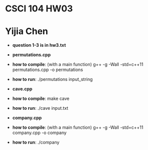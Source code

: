 # CSCI 104 HW03
# Yijia Chen

- **question 1-3 is in hw3.txt**

- **permutations.cpp**
- **how to compile**: (with a main function) g++ -g -Wall -std=c++11 permutations.cpp -o permutations
- **how to run**: ./permutations input_string

- **cave.cpp**
- **how to compile**: make cave
- **how to run**: ./cave input.txt

- **company.cpp**
- **how to compile**: (with a main function) g++ -g -Wall -std=c++11 company.cpp -o company
- **how to run**: ./company